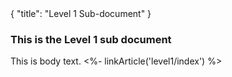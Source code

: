<meta>
{
	"title": "Level 1 Sub-document"
}
</meta>

### This is the Level 1 sub document

This is body text. <%- linkArticle('level1/index') %>